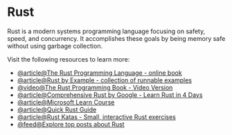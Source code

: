 # Rust

Rust is a modern systems programming language focusing on safety, speed, and concurrency. It accomplishes these goals by being memory safe without using garbage collection.

Visit the following resources to learn more:

- [@article@The Rust Programming Language - online book](https://doc.rust-lang.org/book/)
- [@article@Rust by Example - collection of runnable examples](https://doc.rust-lang.org/stable/rust-by-example/index.html)
- [@video@The Rust Programming Book - Video Version](https://youtube.com/playlist?list=PLai5B987bZ9CoVR-QEIN9foz4QCJ0H2Y8)
- [@article@Comprehensive Rust by Google - Learn Rust in 4 Days](https://google.github.io/comprehensive-rust/)
- [@article@Microsoft Learn Course](https://learn.microsoft.com/en-us/training/paths/rust-first-steps/)
- [@article@Quick Rust Guide](https://sivanaikk.github.io/rust/)
- [@article@Rust Katas - Small, interactive Rust exercises](https://rustlings.cool/)
- [@feed@Explore top posts about Rust](https://app.daily.dev/tags/rust?ref=roadmapsh)
